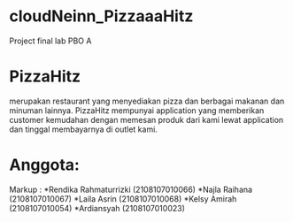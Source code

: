 # cloudNeinn_PizzaaaHitz
Project final lab PBO A

# PizzaHitz
merupakan restaurant yang menyediakan pizza dan berbagai makanan dan minuman lainnya. PizzaHitz mempunyai application yang memberikan customer kemudahan dengan memesan produk dari kami lewat application dan tinggal membayarnya di outlet kami.

# Anggota:
Markup :
*Rendika Rahmaturrizki (2108107010066)
*Najla Raihana (2108107010067)
*Laila Asrin (2108107010068)
*Kelsy Amirah (2108107010054)
*Ardiansyah (2108107010023)
